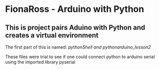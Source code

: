 # FionaRoss - Arduino with Python

## This is project pairs Aduino with Python and creates a virtual environment

The first part of this is named: *pythonShell and pythonarduino_lesson2*

These files were trial to see if one could connect python to arduino serial using the imported library pyserial

